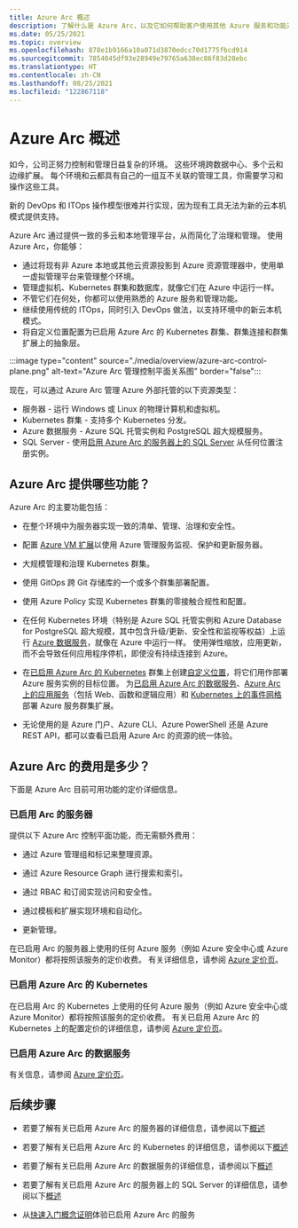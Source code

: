 ```yaml
---
title: Azure Arc 概述
description: 了解什么是 Azure Arc，以及它如何帮助客户使用其他 Azure 服务和功能对混合资源进行管理和治理。
ms.date: 05/25/2021
ms.topic: overview
ms.openlocfilehash: 878e1b9166a10a071d3870edcc70d1775fbcd914
ms.sourcegitcommit: 7854045df93e28949e79765a638ec86f83d28ebc
ms.translationtype: HT
ms.contentlocale: zh-CN
ms.lasthandoff: 08/25/2021
ms.locfileid: "122867118"
---
```

# <a name="azure-arc-overview"></a>Azure Arc 概述

如今，公司正努力控制和管理日益复杂的环境。 这些环境跨数据中心、多个云和边缘扩展。 每个环境和云都具有自己的一组互不关联的管理工具，你需要学习和操作这些工具。

新的 DevOps 和 ITOps 操作模型很难并行实现，因为现有工具无法为新的云本机模式提供支持。

Azure Arc 通过提供一致的多云和本地管理平台，从而简化了治理和管理。 使用 Azure Arc，你能够：
* 通过将现有非 Azure 本地或其他云资源投影到 Azure 资源管理器中，使用单一虚拟管理平台来管理整个环境。 
* 管理虚拟机、Kubernetes 群集和数据库，就像它们在 Azure 中运行一样。 
* 不管它们在何处，你都可以使用熟悉的 Azure 服务和管理功能。 
* 继续使用传统的 ITOps，同时引入 DevOps 做法，以支持环境中的新云本机模式。
* 将自定义位置配置为已启用 Azure Arc 的 Kubernetes 群集、群集连接和群集扩展上的抽象层。  

:::image type="content" source="./media/overview/azure-arc-control-plane.png" alt-text="Azure Arc 管理控制平面关系图" border="false":::

现在，可以通过 Azure Arc 管理 Azure 外部托管的以下资源类型：

* 服务器 - 运行 Windows 或 Linux 的物理计算机和虚拟机。
* Kubernetes 群集 - 支持多个 Kubernetes 分发。
* Azure 数据服务 - Azure SQL 托管实例和 PostgreSQL 超大规模服务。
* SQL Server - 使用[启用 Azure Arc 的服务器上的 SQL Server](/sql/sql-server/azure-arc/overview) 从任何位置注册实例。

## <a name="what-does-azure-arc-deliver"></a>Azure Arc 提供哪些功能？

Azure Arc 的主要功能包括：

* 在整个环境中为服务器实现一致的清单、管理、治理和安全性。

* 配置 [Azure VM 扩展](./servers/manage-vm-extensions.md)以使用 Azure 管理服务监视、保护和更新服务器。

* 大规模管理和治理 Kubernetes 群集。

* 使用 GitOps 跨 Git 存储库的一个或多个群集部署配置。

*  使用 Azure Policy 实现 Kubernetes 群集的零接触合规性和配置。

* 在任何 Kubernetes 环境（特别是 Azure SQL 托管实例和 Azure Database for PostgreSQL 超大规模，其中包含升级/更新、安全性和监视等权益）上运行 [Azure 数据服务](../azure-arc/kubernetes/custom-locations.md)，就像在 Azure 中运行一样。 使用弹性缩放，应用更新，而不会导致任何应用程序停机，即使没有持续连接到 Azure。

* 在[已启用 Azure Arc 的 Kubernetes](./kubernetes/overview.md) 群集上创建[自定义位置](./kubernetes/custom-locations.md)，将它们用作部署 Azure 服务实例的目标位置。 为[已启用 Azure Arc 的数据服务](./data/create-data-controller-direct-azure-portal.md)、[Azure Arc 上的应用服务](../app-service/overview-arc-integration.md)（包括 Web、函数和逻辑应用）和 [Kubernetes 上的事件网格](../event-grid/kubernetes/overview.md)部署 Azure 服务群集扩展。

* 无论使用的是 Azure 门户、Azure CLI、Azure PowerShell 还是 Azure REST API，都可以查看已启用 Azure Arc 的资源的统一体验。

## <a name="how-much-does-azure-arc-cost"></a>Azure Arc 的费用是多少？

下面是 Azure Arc 目前可用功能的定价详细信息。

### <a name="arc-enabled-servers"></a>已启用 Arc 的服务器

提供以下 Azure Arc 控制平面功能，而无需额外费用：

* 通过 Azure 管理组和标记来整理资源。

* 通过 Azure Resource Graph 进行搜索和索引。

* 通过 RBAC 和订阅实现访问和安全性。

* 通过模板和扩展实现环境和自动化。

* 更新管理。

在已启用 Arc 的服务器上使用的任何 Azure 服务（例如 Azure 安全中心或 Azure Monitor）都将按照该服务的定价收费。 有关详细信息，请参阅 [Azure 定价页](https://azure.microsoft.com/pricing/)。

### <a name="azure-arc-enabled-kubernetes"></a>已启用 Azure Arc 的 Kubernetes

在已启用 Arc 的 Kubernetes 上使用的任何 Azure 服务（例如 Azure 安全中心或 Azure Monitor）都将按照该服务的定价收费。 有关已启用 Azure Arc 的 Kubernetes 上的配置定价的详细信息，请参阅 [Azure 定价页](https://azure.microsoft.com/pricing/)。

### <a name="azure-arc-enabled-data-services"></a>已启用 Azure Arc 的数据服务

有关信息，请参阅 [Azure 定价页](https://azure.microsoft.com/pricing/)。

## <a name="next-steps"></a>后续步骤

* 若要了解有关已启用 Azure Arc 的服务器的详细信息，请参阅以下[概述](./servers/overview.md)

* 若要了解有关已启用 Azure Arc 的 Kubernetes 的详细信息，请参阅以下[概述](./kubernetes/overview.md)

* 若要了解有关已启用 Azure Arc 的数据服务的详细信息，请参阅以下[概述](https://azure.microsoft.com/services/azure-arc/hybrid-data-services/)

* 若要了解有关已启用 Azure Arc 的服务器上的 SQL Server 的详细信息，请参阅以下[概述](/sql/sql-server/azure-arc/overview)

* 从[快速入门概念证明](https://azurearcjumpstart.io/azure_arc_jumpstart/)体验已启用 Azure Arc 的服务
